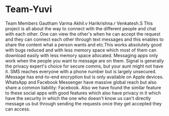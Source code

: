 # Team-Yuvi
Team Members
Gautham Varma
Akhil.v
Harikrishna.r
Venkatesh.S
This project is all about the way to connect with the different people and chat with each other.
One can view the other's when he can accept the request and they can connect each other through text messages
and this enables to share the content what a person wants and etc.This works absolutely good with bugs reduced and with less memory space which most of them can download easily with less memory space allocated.
Messaging apps only work when the people you want to message are on them. 
Signal is generally the privacy expert's choice for secure comms, but your aunt might not have it. 
SMS reaches everyone with a phone number but is largely unsecured. iMessage has end-to-end encryption but is only available on Apple devices. 
WhatsApp and Facebook Messenger have massive global reach but also share a common liability: Facebook.
Also we have found the similar feature to these social apps with good features which also have privacy in it which have the security in which the one who doesn't know us can't directly message us but through sending the 
requests once they get accepted they can access.
